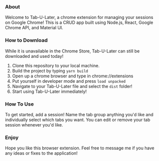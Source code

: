 ### About

Welcome to Tab-U-Later, a chrome extension for managing your sessions on Google Chrome! This is a CRUD app built using Node.js, React, Google Chrome API, and Material UI. 

### How to Download

While it is unavailable in the Chrome Store, Tab-U-Later can still be downloaded and used today! 

1) Clone this repository to your local machine. 
2) Build the project by typing `yarn build`
3) Open up a chrome browser and type in chrome://extensions 
4) Put yourself in developer mode and press `load unpacked`
5) Navigate to your Tab-U-Later file and select the `dist` folder!
6) Start using Tab-U-Later immediately!

### How To Use

To get started, add a session! Name the tab group anything you'd like and individually select which tabs you want. You can edit or remove your tab session whenever you'd like. 

### Enjoy

Hope you like this browser extension. Feel free to message me if you have any ideas or fixes to the application! 

